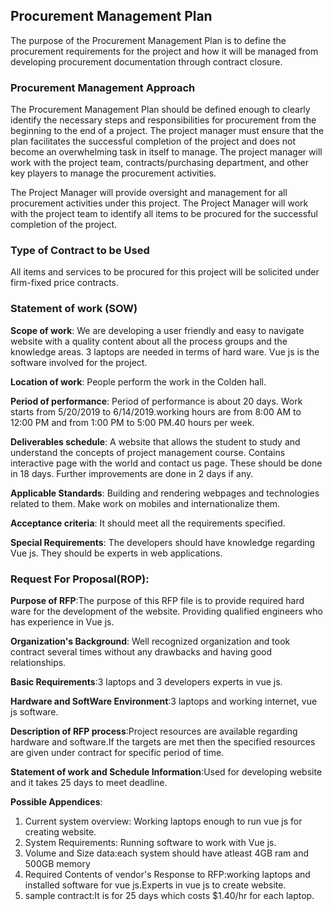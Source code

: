## Procurement Management Plan

The purpose of the Procurement Management Plan is to define the procurement requirements for the project and how it will be managed from developing procurement documentation through contract closure.

### Procurement Management Approach

The Procurement Management Plan should be defined enough to clearly identify the necessary steps and responsibilities for procurement from the beginning to the end of a project. The project manager must ensure that the plan facilitates the successful completion of the project and does not become an overwhelming task in itself to manage. The project manager will work with the project team, contracts/purchasing department, and other key players to manage the procurement activities.

The Project Manager will provide oversight and management for all procurement activities under this project. The Project Manager will work with the project team to identify all items to be procured for the successful completion of the project.

### Type of Contract to be Used

All items and services to be procured for this project will be solicited under firm-fixed price contracts.


### Statement of work (SOW)

**Scope of work**: We are developing a user friendly and easy to navigate website with a quality content about all the process groups and the knowledge areas. 3 laptops are needed in terms of hard ware. Vue js is the software involved for the project. 

**Location of work**: People perform the work in the Colden hall.

**Period of performance**: Period of performance is about 20 days. Work starts from 5/20/2019 to 6/14/2019.working hours are from 8:00 AM to 12:00 PM and from 1:00 PM to 5:00 PM.40 hours per week. 

**Deliverables schedule**: A website that allows the student to study and understand the concepts of project management course. Contains interactive page with the world and contact us page. These should be done in 18 days. Further improvements are done in 2 days if any.

**Applicable Standards**: Building and rendering webpages and technologies related to them. Make work on mobiles and internationalize them.

**Acceptance criteria**: It should meet all the requirements specified.

**Special Requirements**: The developers should have knowledge regarding Vue js. They should be experts in web applications. 


### Request For Proposal(ROP):


**Purpose of RFP**:The purpose of this RFP file is to provide required hard ware for the development of the website. Providing qualified engineers who has experience in Vue js.

**Organization's Background**: Well recognized organization and took contract several times without any drawbacks and having good relationships.

**Basic Requirements**:3 laptops and 3 developers experts in vue js.

**Hardware and SoftWare Environment**:3 laptops and working internet, vue js software.

**Description of RFP process**:Project resources are available regarding hardware and software.If the targets are met then the specified resources are given under contract for specific period of time.

**Statement of work and Schedule Information**:Used for developing website and it takes 25 days to meet deadline.

**Possible Appendices**:
1. Current system overview: Working laptops enough to run vue js for creating website.
2. System Requirements: Running software to work with Vue js.
3. Volume and Size data:each system should have atleast 4GB ram and 500GB memory
4. Required Contents of vendor's Response to RFP:working laptops and installed software for vue js.Experts in vue js to create website.
5. sample contract:It is for 25 days which costs $1.40/hr for each laptop.

